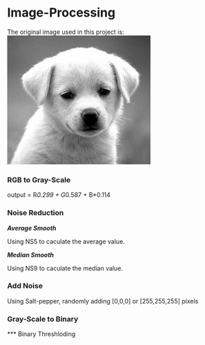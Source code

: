 # Image-Processing

The original image used in this project is:
![avatar](/img/original.png)

### RGB to Gray-Scale
output = R*0.299 + G*0.587 + B*0.114

### Noise Reduction
***Average Smooth***

Using NS5 to caculate the average value.

***Median Smooth***

Using NS9 to caculate the median value.

### Add Noise

Using Salt-pepper, randomly adding [0,0,0] or [255,255,255] pixels

### Gray-Scale to Binary

*** Binary Threshloding

